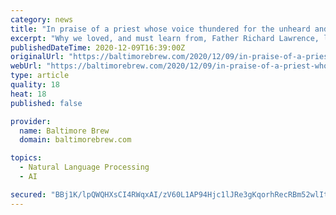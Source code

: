 ```yaml
---
category: news
title: "In praise of a priest whose voice thundered for the unheard and homeless"
excerpt: "Why we loved, and must learn from, Father Richard Lawrence, longtime pastor of Baltimore’s St. Vincent de Paul Church who died last month. [OP-ED]"
publishedDateTime: 2020-12-09T16:39:00Z
originalUrl: "https://baltimorebrew.com/2020/12/09/in-praise-of-a-priest-whose-voice-thundered-for-the-unheard-and-homeless/"
webUrl: "https://baltimorebrew.com/2020/12/09/in-praise-of-a-priest-whose-voice-thundered-for-the-unheard-and-homeless/"
type: article
quality: 18
heat: 18
published: false

provider:
  name: Baltimore Brew
  domain: baltimorebrew.com

topics:
  - Natural Language Processing
  - AI

secured: "BBj1K/lpQWQHXsCI4RWqxAI/zV60L1AP94Hjc1lJRe3gKqorhRecRBm52wlItGNtDq7A3lpx2Nns9o8w48FFEECO6uotKFWIyFb+ZYUzUXfNcdGAlrUlN/Qgm/Fn2GXAKXjBdkctnDHMGf5yVb7Vknr9Wbbz/DsSkN+7xgApJ2hb51hERLgpl+vKkFZUuOO4xkebBOpgCTubT+TVDNvaQKbTHwJ2tvJdZI95oSpdS1npATmml2YU+e6M0d5DfDYw/yz/5YS2+KW7QYJgGdJjiVK/J9UdUxsfqdqzUXRW6ynz7D61o+QjomiOHxfBYcDAYI3KmtuULds0UhWg7yHR2rE2WcxSDNnAXWn3+5nHlZE=;9MFX2PRAv7XHZXF+1ngtUg=="
---
```


